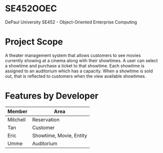 # SE452OOEC
DePaul University SE452 - Object-Oriented Enterprise Computing

# Project Scope
A theater management system that allows customers to see movies currently showing at a cinema along with their showtimes. A user can select a showtime and purchase a ticket to that showtime. Each showtime is assigned to an auditorium which has a capacity. When a showtime is sold out, that is reflected to customers when the view available showtimes.

# Features by Developer

| Member | Area  |
| ----------- | ----------- |
| Mitchell | Reservation
| Tan | Customer
| Eric | Showtime, Movie, Entity
| Umme | Auditorium 